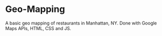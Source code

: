 # Geo-Mapping
A basic geo mapping of restaurants in Manhattan, NY.
Done with Google Maps APIs, HTML, CSS and JS.
